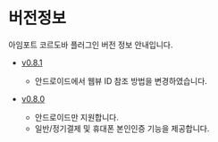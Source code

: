 # 버전정보

아임포트 코르도바 플러그인 버전 정보 안내입니다.

- [v0.8.1](https://github.com/iamport/iamport-cordova/tree/master)
  - 안드로이드에서 웹뷰 ID 참조 방법을 변경하였습니다.

- [v0.8.0](https://github.com/iamport/iamport-cordova/tree/v0.8.0)
  - 안드로이드만 지원합니다.
  - 일반/정기결제 및 휴대폰 본인인증 기능을 제공합니다.